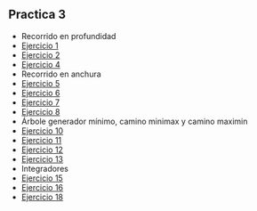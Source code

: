 ## Practica 3

- Recorrido en profundidad
- [Ejercicio 1](Ejercicios/Ej_01.md)
- [Ejercicio 2](Ejercicios/Ej_02.md)
- [Ejercicio 4](Ejercicios/Ej_04.md)
- Recorrido en anchura
- [Ejercicio 5](Ejercicios/Ej_05.md)
- [Ejercicio 6](Ejercicios/Ej_06.md)
- [Ejercicio 7](Ejercicios/Ej_07.md)
- [Ejercicio 8](Ejercicios/Ej_08.md)
- Árbole generador mínimo, camino minimax y camino maximin
- [Ejercicio 10](Ejercicios/Ej_10.md)
- [Ejercicio 11](Ejercicios/Ej_11.md)
- [Ejercicio 12](Ejercicios/Ej_12.md)
- [Ejercicio 13](Ejercicios/Ej_13.md)
- Integradores
- [Ejercicio 15](Ejercicios/Ej_15.md)
- [Ejercicio 16](Ejercicios/Ej_16.md)
- [Ejercicio 18](Ejercicios/Ej_18.md)